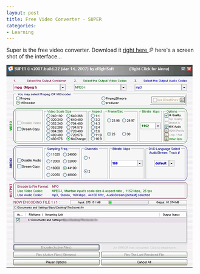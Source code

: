 ```yaml
---
layout: post
title: Free Video Converter - SUPER
categories:
- Learning
---
```



Super is the free video converter. Download it [right here ](http://www.erightsoft.com/S6Kg1.html#Down):P here's a screen shot of the interface...

![](/img/super0894530758439.jpg)
